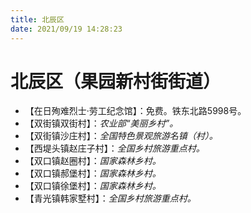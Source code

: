 ```yaml
---
title: 北辰区  
date: 2021/09/19 14:28:23  
---
```

  
# 北辰区（果园新村街街道）  
* 【在日殉难烈士·劳工纪念馆】：免费。铁东北路5998号。  
* 【双街镇双街村】：*农业部“美丽乡村”。*  
* 【双街镇沙庄村】：*全国特色景观旅游名镇（村）。*  
* 【西堤头镇赵庄子村】：*全国乡村旅游重点村。*  
* 【双口镇赵圈村】：*国家森林乡村。*  
* 【双口镇郝堡村】：*国家森林乡村。*  
* 【双口镇徐堡村】：*国家森林乡村。*  
* 【青光镇韩家墅村】：*全国乡村旅游重点村。*  